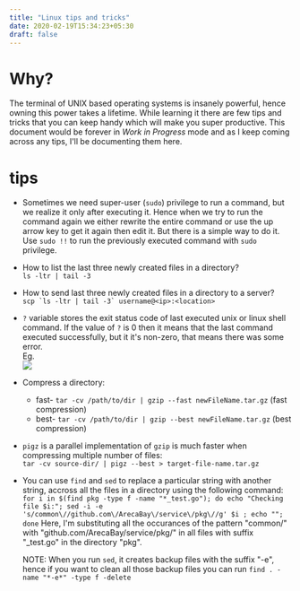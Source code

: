 ```yaml
---
title: "Linux tips and tricks"
date: 2020-02-19T15:34:23+05:30
draft: false
---
```


# Why?  
The terminal of UNIX based operating systems is insanely powerful, hence owning this power takes a lifetime. While learning it there are few tips and tricks that you can keep handy which will make you super productive. This document would be forever in *Work in Progress* mode and as I keep coming across any tips, I'll be documenting them here.

# tips
*  Sometimes we need super-user (`sudo`) privilege to run a command, but we realize it only after executing it. Hence when we try to run the command again we either rewrite the entire command or use the up arrow key to get it again then edit it. But there is a simple way to do it. Use `sudo !!` to run the previously executed command with `sudo` privilege.  
*  How to list the last three newly created files in a directory?  
`ls -ltr | tail -3`  
*  How to send last three newly created files in a directory to a server?  
``scp `ls -ltr | tail -3` username@<ip>:<location>``    
*  `?` variable stores the exit status code of last executed unix or linux shell command. If the value of `?` is 0 then it means that the last command executed successfully, but it it's non-zero, that means there was some error.  
Eg.  
![](/images/2020-04-17-22-54-33.png)  
*  Compress a directory:  
    *  fast- `tar -cv /path/to/dir | gzip --fast newFileName.tar.gz` (fast compression)   
    *  best- `tar -cv /path/to/dir | gzip --best newFileName.tar.gz` (best compression)    
* `pigz` is a parallel implementation of `gzip` is much faster when compressing multiple number of files:  
    `tar -cv source-dir/ | pigz --best > target-file-name.tar.gz`
* You can use `find` and `sed` to replace a particular string with another string, accross all the files in a directory using the following command:
	`for i in $(find pkg -type f -name "*_test.go"); do echo "Checking file $i:"; sed -i -e 's/common\//github.com\/ArecaBay\/service\/pkg\//g' $i ; echo ""; done`
	Here, I'm substituting all the occurances of the pattern "common/" with "github.com/ArecaBay/service/pkg/" in all files with suffix "_test.go" in the directory "pkg".
	
	NOTE: When you run `sed`, it creates backup files with the suffix "-e", hence if you want to clean all those backup files you can run `find . -name "*-e*" -type f -delete`  
